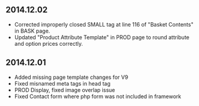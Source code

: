 2014.12.02
----------
*	Corrected improperly closed SMALL tag at line 116 of "Basket Contents" in BASK page.
*	Updated "Product Attribute Template" in PROD page to round attribute and option prices correctly.

2014.12.01
----------
*	Added missing page template changes for V9
*	Fixed misnamed meta tags in head tag
*	PROD Display, fixed image overlap issue
*	Fixed Contact form where php form was not included in framework

	